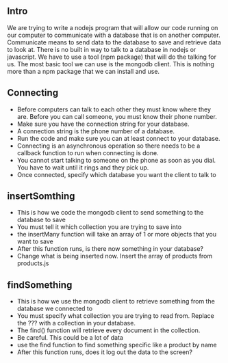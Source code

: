 ## Intro
We are trying to write a nodejs program that will allow our code running on our computer to communicate with a database that is on another computer. Communicate means to send data to the database to save and retrieve data to look at. There is no built in way to talk to a database in nodejs or javascript. We have to use a tool (npm package) that will do the talking for us. The most basic tool we can use is the mongodb client. This is nothing more than a npm package that we can install and use. 

## Connecting
* Before computers can talk to each other they must know where they are. Before you can call someone, you must know their phone number.
* Make sure you have the connection string for your database. 
* A connection string is the phone number of a database.
* Run the code and make sure you can at least connect to your database.
* Connecting is an asynchronous operation so there needs to be a callback function to run when connecting is done.
* You cannot start talking to someone on the phone as soon as you dial. You have to wait until it rings and they pick up.
* Once connected, specify which database you want the client to talk to


## insertSomthing
* This is how we code the mongodb client to send something to the database to save
* You must tell it which collection you are trying to save into
* the insertMany function will take an array of 1 or more objects that you want to save
* After this function runs, is there now something in your database?
* Change what is being inserted now. Insert the array of products from products.js

## findSomething
* This is how we use the mongodb client to retrieve something from the database we connected to
* You must specify what collection you are trying to read from. Replace the ??? with a collection in your database.
* The find() function will retrieve every document in the collection.
* Be careful. This could be a lot of data
* use the find function to find something specific like a product by name
* After this function runs, does it log out the data to the screen?

